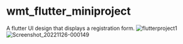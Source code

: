 # wmt_flutter_miniproject

A flutter UI design that displays a registration form.
![flutterproject1](https://user-images.githubusercontent.com/72406927/204062447-0ff66036-7505-42ba-8d89-2d5274c5168c.PNG)
![Screenshot_20221126-000149](https://user-images.githubusercontent.com/72406927/204062462-800d7859-5788-40b4-aba4-57ef686ebf14.png)


